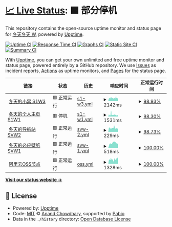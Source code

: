 # [📈 Live Status](https://status.iamdt.cn): <!--live status--> **🟧 部分停机**

This repository contains the open-source uptime monitor and status page for [冬天冬天 W](www.iamdt.cn), powered by [Upptime](https://github.com/upptime/upptime).

[![Uptime CI](https://github.com/inwinter04/upptime/workflows/Uptime%20CI/badge.svg)](https://github.com/inwinter04/upptime/actions?query=workflow%3A%22Uptime+CI%22)
[![Response Time CI](https://github.com/inwinter04/upptime/workflows/Response%20Time%20CI/badge.svg)](https://github.com/inwinter04/upptime/actions?query=workflow%3A%22Response+Time+CI%22)
[![Graphs CI](https://github.com/inwinter04/upptime/workflows/Graphs%20CI/badge.svg)](https://github.com/inwinter04/upptime/actions?query=workflow%3A%22Graphs+CI%22)
[![Static Site CI](https://github.com/inwinter04/upptime/workflows/Static%20Site%20CI/badge.svg)](https://github.com/inwinter04/upptime/actions?query=workflow%3A%22Static+Site+CI%22)
[![Summary CI](https://github.com/inwinter04/upptime/workflows/Summary%20CI/badge.svg)](https://github.com/inwinter04/upptime/actions?query=workflow%3A%22Summary+CI%22)

With [Upptime](https://upptime.js.org), you can get your own unlimited and free uptime monitor and status page, powered entirely by a GitHub repository. We use [Issues](https://github.com/inwinter04/upptime/issues) as incident reports, [Actions](https://github.com/inwinter04/upptime/actions) as uptime monitors, and [Pages](https://status.iamdt.cn) for the status page.

<!--start: status pages-->
<!-- This summary is generated by Upptime (https://github.com/upptime/upptime) -->
<!-- Do not edit this manually, your changes will be overwritten -->
<!-- prettier-ignore -->
| 链接 | 状态 | 历史 | 响应时间 | 正常运行时间 |
| --- | ------ | ------- | ------------- | ------ |
| <img alt="" src="https://icons.duckduckgo.com/ip3/www.iamdt.cn.ico" height="13"> [冬天的小窝 S1W3](https://www.iamdt.cn/) | 🟩 正常运行 | [s1-w3.yml](https://github.com/inwinter04/upptime/commits/HEAD/history/s1-w3.yml) | <details><summary><img alt="响应时间图像" src="./graphs/s1-w3/response-time-week.png" height="20"> 2142ms</summary><br><a href="https://status.iamdt.cn/history/s1-w3"><img alt="响应时间 2181" src="https://img.shields.io/endpoint?url=https%3A%2F%2Fraw.githubusercontent.com%2Finwinter04%2Fupptime%2FHEAD%2Fapi%2Fs1-w3%2Fresponse-time.json"></a><br><a href="https://status.iamdt.cn/history/s1-w3"><img alt="24 小时响应时间 2085" src="https://img.shields.io/endpoint?url=https%3A%2F%2Fraw.githubusercontent.com%2Finwinter04%2Fupptime%2FHEAD%2Fapi%2Fs1-w3%2Fresponse-time-day.json"></a><br><a href="https://status.iamdt.cn/history/s1-w3"><img alt="7 天正常运行时间 2142" src="https://img.shields.io/endpoint?url=https%3A%2F%2Fraw.githubusercontent.com%2Finwinter04%2Fupptime%2FHEAD%2Fapi%2Fs1-w3%2Fresponse-time-week.json"></a><br><a href="https://status.iamdt.cn/history/s1-w3"><img alt="30天的正常运行时间 2217" src="https://img.shields.io/endpoint?url=https%3A%2F%2Fraw.githubusercontent.com%2Finwinter04%2Fupptime%2FHEAD%2Fapi%2Fs1-w3%2Fresponse-time-month.json"></a><br><a href="https://status.iamdt.cn/history/s1-w3"><img alt="1年的正常运行时间 2181" src="https://img.shields.io/endpoint?url=https%3A%2F%2Fraw.githubusercontent.com%2Finwinter04%2Fupptime%2FHEAD%2Fapi%2Fs1-w3%2Fresponse-time-year.json"></a></details> | <details><summary><a href="https://status.iamdt.cn/history/s1-w3">98.93%</a></summary><a href="https://status.iamdt.cn/history/s1-w3"><img alt="正常运行时间 87.57%" src="https://img.shields.io/endpoint?url=https%3A%2F%2Fraw.githubusercontent.com%2Finwinter04%2Fupptime%2FHEAD%2Fapi%2Fs1-w3%2Fuptime.json"></a><br><a href="https://status.iamdt.cn/history/s1-w3"><img alt="24 小时正常运行时间 100.00%" src="https://img.shields.io/endpoint?url=https%3A%2F%2Fraw.githubusercontent.com%2Finwinter04%2Fupptime%2FHEAD%2Fapi%2Fs1-w3%2Fuptime-day.json"></a><br><a href="https://status.iamdt.cn/history/s1-w3"><img alt="7 天正常运行时间 98.93%" src="https://img.shields.io/endpoint?url=https%3A%2F%2Fraw.githubusercontent.com%2Finwinter04%2Fupptime%2FHEAD%2Fapi%2Fs1-w3%2Fuptime-week.json"></a><br><a href="https://status.iamdt.cn/history/s1-w3"><img alt="30天的正常运行时间 99.28%" src="https://img.shields.io/endpoint?url=https%3A%2F%2Fraw.githubusercontent.com%2Finwinter04%2Fupptime%2FHEAD%2Fapi%2Fs1-w3%2Fuptime-month.json"></a><br><a href="https://status.iamdt.cn/history/s1-w3"><img alt="1年的正常运行时间 87.57%" src="https://img.shields.io/endpoint?url=https%3A%2F%2Fraw.githubusercontent.com%2Finwinter04%2Fupptime%2FHEAD%2Fapi%2Fs1-w3%2Fuptime-year.json"></a></details>
| <img alt="" src="https://icons.duckduckgo.com/ip3/me.iamdt.cn.ico" height="13"> [冬天的个人主页 S1W1](https://me.iamdt.cn/) | 🟥 停机 | [s1-w1.yml](https://github.com/inwinter04/upptime/commits/HEAD/history/s1-w1.yml) | <details><summary><img alt="响应时间图像" src="./graphs/s1-w1/response-time-week.png" height="20"> 1531ms</summary><br><a href="https://status.iamdt.cn/history/s1-w1"><img alt="响应时间 1002" src="https://img.shields.io/endpoint?url=https%3A%2F%2Fraw.githubusercontent.com%2Finwinter04%2Fupptime%2FHEAD%2Fapi%2Fs1-w1%2Fresponse-time.json"></a><br><a href="https://status.iamdt.cn/history/s1-w1"><img alt="24 小时响应时间 1221" src="https://img.shields.io/endpoint?url=https%3A%2F%2Fraw.githubusercontent.com%2Finwinter04%2Fupptime%2FHEAD%2Fapi%2Fs1-w1%2Fresponse-time-day.json"></a><br><a href="https://status.iamdt.cn/history/s1-w1"><img alt="7 天正常运行时间 1531" src="https://img.shields.io/endpoint?url=https%3A%2F%2Fraw.githubusercontent.com%2Finwinter04%2Fupptime%2FHEAD%2Fapi%2Fs1-w1%2Fresponse-time-week.json"></a><br><a href="https://status.iamdt.cn/history/s1-w1"><img alt="30天的正常运行时间 1631" src="https://img.shields.io/endpoint?url=https%3A%2F%2Fraw.githubusercontent.com%2Finwinter04%2Fupptime%2FHEAD%2Fapi%2Fs1-w1%2Fresponse-time-month.json"></a><br><a href="https://status.iamdt.cn/history/s1-w1"><img alt="1年的正常运行时间 1002" src="https://img.shields.io/endpoint?url=https%3A%2F%2Fraw.githubusercontent.com%2Finwinter04%2Fupptime%2FHEAD%2Fapi%2Fs1-w1%2Fresponse-time-year.json"></a></details> | <details><summary><a href="https://status.iamdt.cn/history/s1-w1">98.30%</a></summary><a href="https://status.iamdt.cn/history/s1-w1"><img alt="正常运行时间 99.80%" src="https://img.shields.io/endpoint?url=https%3A%2F%2Fraw.githubusercontent.com%2Finwinter04%2Fupptime%2FHEAD%2Fapi%2Fs1-w1%2Fuptime.json"></a><br><a href="https://status.iamdt.cn/history/s1-w1"><img alt="24 小时正常运行时间 97.10%" src="https://img.shields.io/endpoint?url=https%3A%2F%2Fraw.githubusercontent.com%2Finwinter04%2Fupptime%2FHEAD%2Fapi%2Fs1-w1%2Fuptime-day.json"></a><br><a href="https://status.iamdt.cn/history/s1-w1"><img alt="7 天正常运行时间 98.30%" src="https://img.shields.io/endpoint?url=https%3A%2F%2Fraw.githubusercontent.com%2Finwinter04%2Fupptime%2FHEAD%2Fapi%2Fs1-w1%2Fuptime-week.json"></a><br><a href="https://status.iamdt.cn/history/s1-w1"><img alt="30天的正常运行时间 99.30%" src="https://img.shields.io/endpoint?url=https%3A%2F%2Fraw.githubusercontent.com%2Finwinter04%2Fupptime%2FHEAD%2Fapi%2Fs1-w1%2Fuptime-month.json"></a><br><a href="https://status.iamdt.cn/history/s1-w1"><img alt="1年的正常运行时间 99.80%" src="https://img.shields.io/endpoint?url=https%3A%2F%2Fraw.githubusercontent.com%2Finwinter04%2Fupptime%2FHEAD%2Fapi%2Fs1-w1%2Fuptime-year.json"></a></details>
| <img alt="" src="https://icons.duckduckgo.com/ip3/me.iamdt.cn.ico" height="13"> [冬天的导航站 SVW2](https://me.iamdt.cn/) | 🟩 正常运行 | [svw-2.yml](https://github.com/inwinter04/upptime/commits/HEAD/history/svw-2.yml) | <details><summary><img alt="响应时间图像" src="./graphs/svw-2/response-time-week.png" height="20"> 229ms</summary><br><a href="https://status.iamdt.cn/history/svw-2"><img alt="响应时间 104" src="https://img.shields.io/endpoint?url=https%3A%2F%2Fraw.githubusercontent.com%2Finwinter04%2Fupptime%2FHEAD%2Fapi%2Fsvw-2%2Fresponse-time.json"></a><br><a href="https://status.iamdt.cn/history/svw-2"><img alt="24 小时响应时间 198" src="https://img.shields.io/endpoint?url=https%3A%2F%2Fraw.githubusercontent.com%2Finwinter04%2Fupptime%2FHEAD%2Fapi%2Fsvw-2%2Fresponse-time-day.json"></a><br><a href="https://status.iamdt.cn/history/svw-2"><img alt="7 天正常运行时间 229" src="https://img.shields.io/endpoint?url=https%3A%2F%2Fraw.githubusercontent.com%2Finwinter04%2Fupptime%2FHEAD%2Fapi%2Fsvw-2%2Fresponse-time-week.json"></a><br><a href="https://status.iamdt.cn/history/svw-2"><img alt="30天的正常运行时间 233" src="https://img.shields.io/endpoint?url=https%3A%2F%2Fraw.githubusercontent.com%2Finwinter04%2Fupptime%2FHEAD%2Fapi%2Fsvw-2%2Fresponse-time-month.json"></a><br><a href="https://status.iamdt.cn/history/svw-2"><img alt="1年的正常运行时间 104" src="https://img.shields.io/endpoint?url=https%3A%2F%2Fraw.githubusercontent.com%2Finwinter04%2Fupptime%2FHEAD%2Fapi%2Fsvw-2%2Fresponse-time-year.json"></a></details> | <details><summary><a href="https://status.iamdt.cn/history/svw-2">98.73%</a></summary><a href="https://status.iamdt.cn/history/svw-2"><img alt="正常运行时间 99.84%" src="https://img.shields.io/endpoint?url=https%3A%2F%2Fraw.githubusercontent.com%2Finwinter04%2Fupptime%2FHEAD%2Fapi%2Fsvw-2%2Fuptime.json"></a><br><a href="https://status.iamdt.cn/history/svw-2"><img alt="24 小时正常运行时间 100.00%" src="https://img.shields.io/endpoint?url=https%3A%2F%2Fraw.githubusercontent.com%2Finwinter04%2Fupptime%2FHEAD%2Fapi%2Fsvw-2%2Fuptime-day.json"></a><br><a href="https://status.iamdt.cn/history/svw-2"><img alt="7 天正常运行时间 98.73%" src="https://img.shields.io/endpoint?url=https%3A%2F%2Fraw.githubusercontent.com%2Finwinter04%2Fupptime%2FHEAD%2Fapi%2Fsvw-2%2Fuptime-week.json"></a><br><a href="https://status.iamdt.cn/history/svw-2"><img alt="30天的正常运行时间 99.44%" src="https://img.shields.io/endpoint?url=https%3A%2F%2Fraw.githubusercontent.com%2Finwinter04%2Fupptime%2FHEAD%2Fapi%2Fsvw-2%2Fuptime-month.json"></a><br><a href="https://status.iamdt.cn/history/svw-2"><img alt="1年的正常运行时间 99.84%" src="https://img.shields.io/endpoint?url=https%3A%2F%2Fraw.githubusercontent.com%2Finwinter04%2Fupptime%2FHEAD%2Fapi%2Fsvw-2%2Fuptime-year.json"></a></details>
| <img alt="" src="https://icons.duckduckgo.com/ip3/bing.iamdt.cn.ico" height="13"> [冬天的必应壁纸 SVW1](https://bing.iamdt.cn/) | 🟩 正常运行 | [svw-1.yml](https://github.com/inwinter04/upptime/commits/HEAD/history/svw-1.yml) | <details><summary><img alt="响应时间图像" src="./graphs/svw-1/response-time-week.png" height="20"> 518ms</summary><br><a href="https://status.iamdt.cn/history/svw-1"><img alt="响应时间 461" src="https://img.shields.io/endpoint?url=https%3A%2F%2Fraw.githubusercontent.com%2Finwinter04%2Fupptime%2FHEAD%2Fapi%2Fsvw-1%2Fresponse-time.json"></a><br><a href="https://status.iamdt.cn/history/svw-1"><img alt="24 小时响应时间 479" src="https://img.shields.io/endpoint?url=https%3A%2F%2Fraw.githubusercontent.com%2Finwinter04%2Fupptime%2FHEAD%2Fapi%2Fsvw-1%2Fresponse-time-day.json"></a><br><a href="https://status.iamdt.cn/history/svw-1"><img alt="7 天正常运行时间 518" src="https://img.shields.io/endpoint?url=https%3A%2F%2Fraw.githubusercontent.com%2Finwinter04%2Fupptime%2FHEAD%2Fapi%2Fsvw-1%2Fresponse-time-week.json"></a><br><a href="https://status.iamdt.cn/history/svw-1"><img alt="30天的正常运行时间 479" src="https://img.shields.io/endpoint?url=https%3A%2F%2Fraw.githubusercontent.com%2Finwinter04%2Fupptime%2FHEAD%2Fapi%2Fsvw-1%2Fresponse-time-month.json"></a><br><a href="https://status.iamdt.cn/history/svw-1"><img alt="1年的正常运行时间 461" src="https://img.shields.io/endpoint?url=https%3A%2F%2Fraw.githubusercontent.com%2Finwinter04%2Fupptime%2FHEAD%2Fapi%2Fsvw-1%2Fresponse-time-year.json"></a></details> | <details><summary><a href="https://status.iamdt.cn/history/svw-1">100.00%</a></summary><a href="https://status.iamdt.cn/history/svw-1"><img alt="正常运行时间 100.00%" src="https://img.shields.io/endpoint?url=https%3A%2F%2Fraw.githubusercontent.com%2Finwinter04%2Fupptime%2FHEAD%2Fapi%2Fsvw-1%2Fuptime.json"></a><br><a href="https://status.iamdt.cn/history/svw-1"><img alt="24 小时正常运行时间 100.00%" src="https://img.shields.io/endpoint?url=https%3A%2F%2Fraw.githubusercontent.com%2Finwinter04%2Fupptime%2FHEAD%2Fapi%2Fsvw-1%2Fuptime-day.json"></a><br><a href="https://status.iamdt.cn/history/svw-1"><img alt="7 天正常运行时间 100.00%" src="https://img.shields.io/endpoint?url=https%3A%2F%2Fraw.githubusercontent.com%2Finwinter04%2Fupptime%2FHEAD%2Fapi%2Fsvw-1%2Fuptime-week.json"></a><br><a href="https://status.iamdt.cn/history/svw-1"><img alt="30天的正常运行时间 100.00%" src="https://img.shields.io/endpoint?url=https%3A%2F%2Fraw.githubusercontent.com%2Finwinter04%2Fupptime%2FHEAD%2Fapi%2Fsvw-1%2Fuptime-month.json"></a><br><a href="https://status.iamdt.cn/history/svw-1"><img alt="1年的正常运行时间 100.00%" src="https://img.shields.io/endpoint?url=https%3A%2F%2Fraw.githubusercontent.com%2Finwinter04%2Fupptime%2FHEAD%2Fapi%2Fsvw-1%2Fuptime-year.json"></a></details>
| <img alt="" src="https://icons.duckduckgo.com/ip3/img.iamdt.cn.ico" height="13"> [阿里云OSS节点](https://img.iamdt.cn/2024/03/16/65f56d4dd7bae.ico) | 🟩 正常运行 | [oss.yml](https://github.com/inwinter04/upptime/commits/HEAD/history/oss.yml) | <details><summary><img alt="响应时间图像" src="./graphs/oss/response-time-week.png" height="20"> 1328ms</summary><br><a href="https://status.iamdt.cn/history/oss"><img alt="响应时间 896" src="https://img.shields.io/endpoint?url=https%3A%2F%2Fraw.githubusercontent.com%2Finwinter04%2Fupptime%2FHEAD%2Fapi%2Foss%2Fresponse-time.json"></a><br><a href="https://status.iamdt.cn/history/oss"><img alt="24 小时响应时间 1140" src="https://img.shields.io/endpoint?url=https%3A%2F%2Fraw.githubusercontent.com%2Finwinter04%2Fupptime%2FHEAD%2Fapi%2Foss%2Fresponse-time-day.json"></a><br><a href="https://status.iamdt.cn/history/oss"><img alt="7 天正常运行时间 1328" src="https://img.shields.io/endpoint?url=https%3A%2F%2Fraw.githubusercontent.com%2Finwinter04%2Fupptime%2FHEAD%2Fapi%2Foss%2Fresponse-time-week.json"></a><br><a href="https://status.iamdt.cn/history/oss"><img alt="30天的正常运行时间 1359" src="https://img.shields.io/endpoint?url=https%3A%2F%2Fraw.githubusercontent.com%2Finwinter04%2Fupptime%2FHEAD%2Fapi%2Foss%2Fresponse-time-month.json"></a><br><a href="https://status.iamdt.cn/history/oss"><img alt="1年的正常运行时间 896" src="https://img.shields.io/endpoint?url=https%3A%2F%2Fraw.githubusercontent.com%2Finwinter04%2Fupptime%2FHEAD%2Fapi%2Foss%2Fresponse-time-year.json"></a></details> | <details><summary><a href="https://status.iamdt.cn/history/oss">100.00%</a></summary><a href="https://status.iamdt.cn/history/oss"><img alt="正常运行时间 99.86%" src="https://img.shields.io/endpoint?url=https%3A%2F%2Fraw.githubusercontent.com%2Finwinter04%2Fupptime%2FHEAD%2Fapi%2Foss%2Fuptime.json"></a><br><a href="https://status.iamdt.cn/history/oss"><img alt="24 小时正常运行时间 100.00%" src="https://img.shields.io/endpoint?url=https%3A%2F%2Fraw.githubusercontent.com%2Finwinter04%2Fupptime%2FHEAD%2Fapi%2Foss%2Fuptime-day.json"></a><br><a href="https://status.iamdt.cn/history/oss"><img alt="7 天正常运行时间 100.00%" src="https://img.shields.io/endpoint?url=https%3A%2F%2Fraw.githubusercontent.com%2Finwinter04%2Fupptime%2FHEAD%2Fapi%2Foss%2Fuptime-week.json"></a><br><a href="https://status.iamdt.cn/history/oss"><img alt="30天的正常运行时间 99.61%" src="https://img.shields.io/endpoint?url=https%3A%2F%2Fraw.githubusercontent.com%2Finwinter04%2Fupptime%2FHEAD%2Fapi%2Foss%2Fuptime-month.json"></a><br><a href="https://status.iamdt.cn/history/oss"><img alt="1年的正常运行时间 99.86%" src="https://img.shields.io/endpoint?url=https%3A%2F%2Fraw.githubusercontent.com%2Finwinter04%2Fupptime%2FHEAD%2Fapi%2Foss%2Fuptime-year.json"></a></details>

<!--end: status pages-->

[**Visit our status website →**](https://status.iamdt.cn)

## 📄 License

- Powered by: [Upptime](https://github.com/upptime/upptime)
- Code: [MIT](./LICENSE) © [Anand Chowdhary](https://anandchowdhary.com), supported by [Pabio](https://pabio.com)
- Data in the `./history` directory: [Open Database License](https://opendatacommons.org/licenses/odbl/1-0/)
